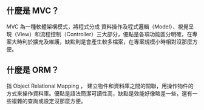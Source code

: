## 什麼是 MVC？
MVC 為一種軟體架構模式，將程式分成 資料操作及程式邏輯（Model）、視覺呈現（View）和流程控制（Controller）三大部分，優點是各項功能區分明確，在專案大時利於擴充及維護，缺點則是會產生較多檔案，在專案規模小時相對沒那麼方便。

## 什麼是 ORM？
指 Object Relational Mapping ， 建立物件和資料庫之間的關聯，用操作物件的方式來操作資料庫。優點是語法簡潔可讀性高，缺點是效能好像略差一些，還有一些複雜的查詢或設定沒那麼方便。
